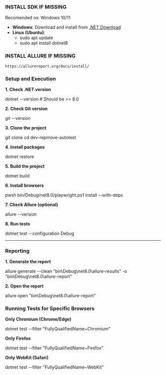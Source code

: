 
### **INSTALL SDK IF MISSING**
Recomended os: Windows 10/11 
  - **Windows**: Download and install from [.NET Download](https://dotnet.microsoft.com/en-us/download/dotnet/8.0)
  - **Linux (Ubuntu)**:   
	- sudo apt update
	- sudo apt install dotnet8
 

### **INSTALL ALLURE IF MISSING**
	https://allurereport.org/docs/install/


### **Setup and Execution**

**1. Check .NET version**

dotnet --version # Should be >= 8.0


**2. Check Git version**

git --version


**3. Clone the project**


git clone <repo-url>
cd dev-repmove-autotest


**4. Install packages**


dotnet restore


**5. Build the project**


dotnet build


**6. Install browsers**


pwsh bin/Debug/net8.0/playwright.ps1 install --with-deps


**7. Check Allure (optional)**


allure --version


**8. Run tests**


dotnet test --configuration Debug


-----

### **Reporting**

**1. Generate the report**


allure generate --clean "bin\Debug\net8.0\allure-results" -o "bin\Debug\net8.0\allure-report"


**2. Open the report**


allure open "bin\Debug\net8.0\allure-report"



### **Running Tests for Specific Browsers**

**Only Chromium (Chrome/Edge)**

dotnet test --filter "FullyQualifiedName~Chromium"



**Only Firefox**


dotnet test --filter "FullyQualifiedName~Firefox"


**Only WebKit (Safari)**


dotnet test --filter "FullyQualifiedName~WebKit"
